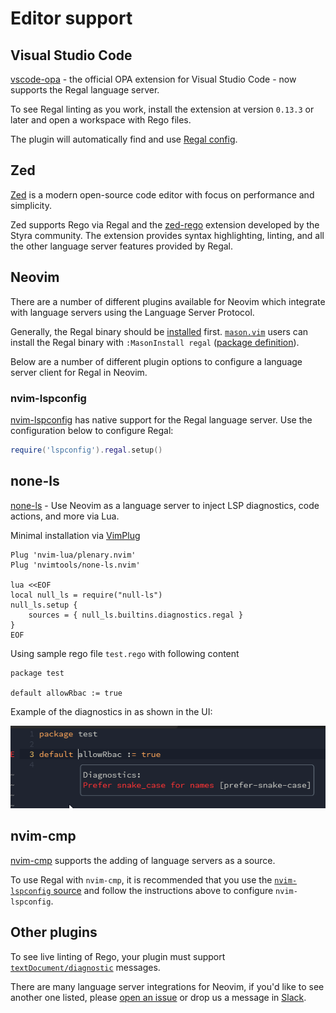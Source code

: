 # Editor support

## Visual Studio Code

[vscode-opa](https://marketplace.visualstudio.com/items?itemName=tsandall.opa) -
the official OPA extension for Visual Studio Code - now supports the Regal language server.

To see Regal linting as you work, install the extension at version `0.13.3` or later
and open a workspace with Rego files.

The plugin will automatically find and use [Regal config](https://docs.styra.com/regal#configuration).

## Zed

[Zed](https://zed.dev) is a modern open-source code editor with focus on performance and simplicity.

Zed supports Rego via Regal and the [zed-rego](https://github.com/StyraInc/zed-rego) extension developed by the Styra
community. The extension provides syntax highlighting, linting, and all the other language server features provided by
Regal.

## Neovim

There are a number of different plugins available for Neovim which integrate
with language servers using the Language Server Protocol.

Generally, the Regal binary should be [installed](https://docs.styra.com/regal#getting-started)
first. [`mason.vim`](https://github.com/williamboman/mason.nvim) users can install the
Regal binary with `:MasonInstall regal`
([package definition](https://github.com/mason-org/mason-registry/blob/2024-07-23-asian-hate/packages/regal/package.yaml)).

Below are a number of different plugin options to configure a language server
client for Regal in Neovim.

### nvim-lspconfig

[nvim-lspconfig](https://github.com/neovim/nvim-lspconfig) has native support for the
Regal language server. Use the configuration below to configure Regal:

```lua
require('lspconfig').regal.setup()
```

## none-ls

[none-ls](https://github.com/nvimtools/none-ls.nvim) - Use Neovim as a
language server to inject LSP diagnostics, code actions, and more via Lua.

Minimal installation via [VimPlug](https://github.com/junegunn/vim-plug)

```vim
Plug 'nvim-lua/plenary.nvim'
Plug 'nvimtools/none-ls.nvim'

lua <<EOF
local null_ls = require("null-ls")
null_ls.setup {
    sources = { null_ls.builtins.diagnostics.regal }
}
EOF
```

Using sample rego file `test.rego` with following content

```rego
package test

default allowRbac := true
```

Example of the diagnostics in as shown in the UI:

![regal in none-ls](./assets/editors-neovim.png)

## nvim-cmp

[nvim-cmp](https://github.com/hrsh7th/nvim-cmp) supports the adding of language
servers as a source.

To use Regal with `nvim-cmp`, it is recommended that you use
the [`nvim-lspconfig` source](https://github.com/hrsh7th/cmp-nvim-lsp) and
follow the instructions above to configure `nvim-lspconfig`.

## Other plugins

To see live linting of Rego, your plugin must support
[`textDocument/diagnostic`](https://microsoft.github.io/language-server-protocol/specifications/lsp/3.17/specification/#textDocument_diagnostic)
messages.

There are many language server integrations for Neovim, if you'd like to see
another one listed, please [open an issue](https://github.com/StyraInc/regal/issues/new)
or drop us a message in [Slack](http://communityinviter.com/apps/styracommunity/signup).
